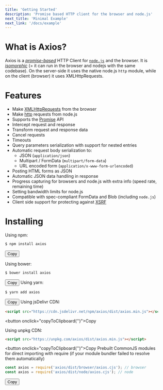 ```yaml
---
title: 'Getting Started'
description: 'Promise based HTTP client for the browser and node.js'
next_title: 'Minimal Example'
next_link: '/docs/example'
---
```


# What is Axios?
Axios is a *[promise-based](https://javascript.info/promise-basics)* HTTP Client for [`node.js`](https://nodejs.org) and the browser. It is *[isomorphic](https://www.lullabot.com/articles/what-is-an-isomorphic-application)* (= it can run in the browser and nodejs with the same codebase). On the server-side it uses the native node.js `http` module, while on the client (browser) it uses XMLHttpRequests.

# Features

- Make [XMLHttpRequests](https://developer.mozilla.org/en-US/docs/Web/API/XMLHttpRequest) from the browser
- Make [http](http://nodejs.org/api/http.html) requests from node.js
- Supports the [Promise](https://developer.mozilla.org/en-US/docs/Web/JavaScript/Reference/Global_Objects/Promise) API
- Intercept request and response
- Transform request and response data
- Cancel requests
- Timeouts
- Query parameters serialization with support for nested entries
- Automatic request body serialization to:
    - JSON (`application/json`)
    - Multipart / FormData (`multipart/form-data`)
    - URL encoded form (`application/x-www-form-urlencoded`)
- Posting HTML forms as JSON    
- Automatic JSON data handling in response   
- Progress capturing for browsers and node.js with extra info (speed rate, remaining time)
- Setting bandwidth limits for node.js
- Compatible with spec-compliant FormData and Blob (including `node.js`)
- Client side support for protecting against [XSRF](http://en.wikipedia.org/wiki/Cross-site_request_forgery)

# Installing

Using npm:

```bash
$ npm install axios
```
<button onclick="copyToClipboard('npm install axios')">Copy</button>

Using bower:

```bash
$ bower install axios
```
<button onclick="copyToClipboard('bower install axios')">Copy</button>
Using yarn:

```bash
$ yarn add axios
```
<button onclick="copyToClipboard('yarn add axios')">Copy</button>
Using jsDelivr CDN:

```html
<script src="https://cdn.jsdelivr.net/npm/axios/dist/axios.min.js"></script>
```
<button onclick="copyToClipboard('<script src="https://cdn.jsdelivr.net/npm/axios/dist/axios.min.js"></script>')">Copy</button>

Using unpkg CDN:

```html
<script src="https://unpkg.com/axios/dist/axios.min.js"></script>
```
<button onclick="copyToClipboard('<script src="https://unpkg.com/axios/dist/axios.min.js"></script>')">Copy</button>
Prebuilt CommonJS modules for direct importing with require (if your module bundler failed to resolve them automatically)

```js
const axios = require('axios/dist/browser/axios.cjs'); // browser
const axios = require('axios/dist/node/axios.cjs'); // node
```
<button onclick="copyToClipboard('const axios = require('axios/dist/browser/axios.cjs');    
const axios = require(\'axios/dist/node/axios.cjs\'); // node')">Copy</button>

<script>
function copyToClipboard(text) {
  navigator.clipboard.writeText(text).then(() => {
    alert('Copied to clipboard!');
  }).catch(err => {
    console.error('Failed to copy: ', err);
  });
}
</script>